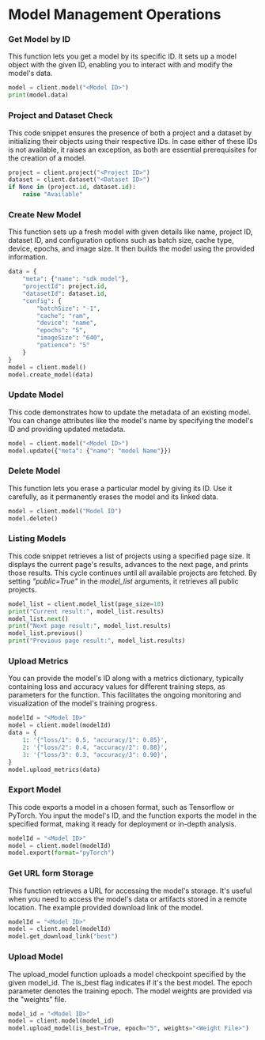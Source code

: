 # Model Management Operations

### Get Model by ID

This function lets you get a model by its specific ID. It sets up a model object with the given ID, enabling you to interact with and modify the model's data.

```python
model = client.model("<Model ID>")
print(model.data)
```

### Project and Dataset Check

This code snippet ensures the presence of both a project and a dataset by initializing their objects using their respective IDs. In case either of these IDs is not available, it raises an exception, as both are essential prerequisites for the creation of a model.

```python
project = client.project("<Project ID>")
dataset = client.dataset("<Dataset ID>")
if None in (project.id, dataset.id):
    raise "Available"
```

### Create New Model

This function sets up a fresh model with given details like name, project ID, dataset ID, and configuration options such as batch size, cache type, device, epochs, and image size. It then builds the model using the provided information.

```python
data = {
    "meta": {"name": "sdk model"},
    "projectId": project.id,
    "datasetId": dataset.id,
    "config": {
        "batchSize": "-1",
        "cache": "ram",
        "device": "name",
        "epochs": "5",
        "imageSize": "640",
        "patience": "5"
    }
}
model = client.model()
model.create_model(data)
```

### Update Model

This code demonstrates how to update the metadata of an existing model. You can change attributes like the model's name by specifying the model's ID and providing updated metadata.

```python
model = client.model("<Model ID>")
model.update({"meta": {"name": "model Name"}})
```

### Delete Model

This function lets you erase a particular model by giving its ID. Use it carefully, as it permanently erases the model and its linked data.

```python
model = client.model("Model ID")
model.delete()
```

### Listing Models

This code snippet retrieves a list of projects using a specified page size. It displays the current page's results, advances to the next page, and prints those results. This cycle continues until all available projects are fetched. By setting _"public=True"_ in the _model_list_ arguments, it retrieves all public projects.

```python
model_list = client.model_list(page_size=10)
print("Current result:", model_list.results)
model_list.next()
print("Next page result:", model_list.results)
model_list.previous()
print("Previous page result:", model_list.results)
```

### Upload Metrics

You can provide the model's ID along with a metrics dictionary, typically containing loss and accuracy values for different training steps, as parameters for the function. This facilitates the ongoing monitoring and visualization of the model's training progress.

```python
modelId = "<Model ID>"
model = client.model(modelId)
data = {
    1: '{"loss/1": 0.5, "accuracy/1": 0.85}',
    2: '{"loss/2": 0.4, "accuracy/2": 0.88}',
    3: '{"loss/3": 0.3, "accuracy/3": 0.90}',
}
model.upload_metrics(data)
```

### Export Model

This code exports a model in a chosen format, such as Tensorflow or PyTorch. You input the model's ID, and the function exports the model in the specified format, making it ready for deployment or in-depth analysis.

```python
modelId = "<Model ID>"
model = client.model(modelId)
model.export(format="pyTorch")
```

### Get URL form Storage

This function retrieves a URL for accessing the model's storage. It's useful when you need to access the model's data or artifacts stored in a remote location. The example provided download link of the model.

```python
modelId = "<Model ID>"
model = client.model(modelId)
model.get_download_link("best")
```

### Upload Model

The upload_model function uploads a model checkpoint specified by the given model_id. The is_best flag indicates if it's the best model. The epoch parameter denotes the training epoch. The model weights are provided via the "weights" file.

```python
model_id = "<Model ID>"
model = client.model(model_id)
model.upload_model(is_best=True, epoch="5", weights="<Weight File>")
```
